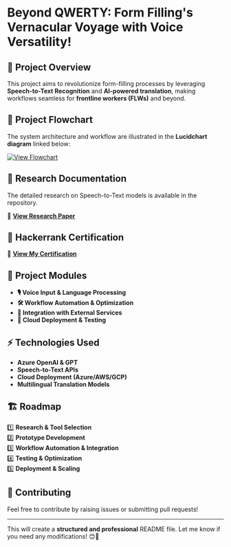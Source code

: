 # Beyond QWERTY: Form Filling's Vernacular Voyage with Voice Versatility!  

## 📌 Project Overview  
This project aims to revolutionize form-filling processes by leveraging **Speech-to-Text Recognition** and **AI-powered translation**, making workflows seamless for **frontline workers (FLWs)** and beyond.  

## 🔗 Project Flowchart  
The system architecture and workflow are illustrated in the **Lucidchart diagram** linked below:  

[![View Flowchart](https://img.shields.io/badge/View%20Flowchart-Lucidchart-blue?style=for-the-badge)](https://lucid.app/lucidchart/7f588edb-4774-410b-9482-438fd0c3822a/edit?viewport_loc=-1283%2C-480%2C3586%2C1789%2C0_0&invitationId=inv_528b50ce-80df-4398-b5fa-36bf870dffc9)  


## 📄 Research Documentation  
The detailed research on Speech-to-Text models is available in the repository.  

📌 **[View Research Paper](https://drive.google.com/drive/folders/1OHelb_6zL_I_WRSQi2-wZ9vyQXlxjWNU)**  


## 📄 Hackerrank Certification 

📌 **[View My Certification](https://drive.google.com/drive/u/1/folders/1BYn3JTq1VyIOH87Sa8AIov1NlIf9MIA1)** 


## 📂 Project Modules  
- **🎙 Voice Input & Language Processing**  
- **🛠 Workflow Automation & Optimization**  
- **🔗 Integration with External Services**  
- **🚀 Cloud Deployment & Testing**  

## ⚡ Technologies Used  
- **Azure OpenAI & GPT**  
- **Speech-to-Text APIs**  
- **Cloud Deployment (Azure/AWS/GCP)**  
- **Multilingual Translation Models**  

## 🏗 Roadmap  
1️⃣ **Research & Tool Selection**  
2️⃣ **Prototype Development**  
3️⃣ **Workflow Automation & Integration**  
4️⃣ **Testing & Optimization**  
5️⃣ **Deployment & Scaling**  

## 🚀 Contributing  
Feel free to contribute by raising issues or submitting pull requests!  

---

This will create a **structured and professional** README file. Let me know if you need any modifications! 😊🚀
